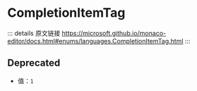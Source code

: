 # CompletionItemTag
        
::: details 原文链接
https://microsoft.github.io/monaco-editor/docs.html#enums/languages.CompletionItemTag.html
:::

## Deprecated
- 值：`1`
